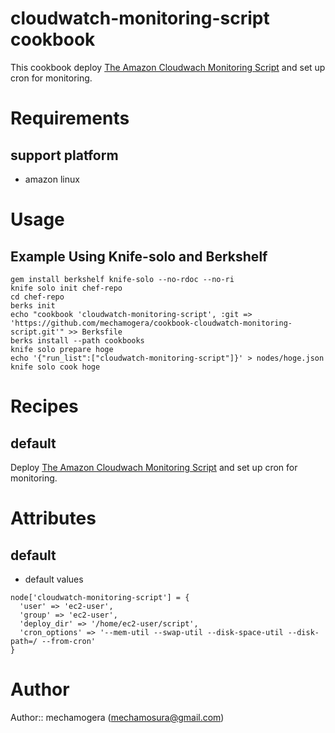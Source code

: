 # cloudwatch-monitoring-script cookbook

This cookbook deploy [The Amazon Cloudwach Monitoring Script](http://docs.aws.amazon.com/AmazonCloudWatch/latest/DeveloperGuide/mon-scripts-perl.html) and set up cron for monitoring.

# Requirements

## support platform

 * amazon linux

# Usage

## Example Using Knife-solo and Berkshelf

```
gem install berkshelf knife-solo --no-rdoc --no-ri
knife solo init chef-repo
cd chef-repo
berks init
echo "cookbook 'cloudwatch-monitoring-script', :git => 'https://github.com/mechamogera/cookbook-cloudwatch-monitoring-script.git'" >> Berksfile
berks install --path cookbooks
knife solo prepare hoge
echo '{"run_list":["cloudwatch-monitoring-script"]}' > nodes/hoge.json
knife solo cook hoge
```

# Recipes

## default

Deploy [The Amazon Cloudwach Monitoring Script](http://docs.aws.amazon.com/AmazonCloudWatch/latest/DeveloperGuide/mon-scripts-perl.html) and set up cron for monitoring.

# Attributes

## default

 * default values

```
node['cloudwatch-monitoring-script'] = {
  'user' => 'ec2-user',
  'group' => 'ec2-user',
  'deploy_dir' => '/home/ec2-user/script',
  'cron_options' => '--mem-util --swap-util --disk-space-util --disk-path=/ --from-cron'
}
```

# Author

Author:: mechamogera (<mechamosura@gmail.com>)
